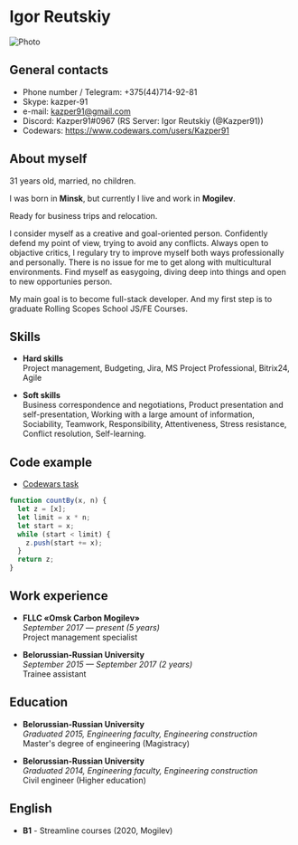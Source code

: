 # Igor Reutskiy
![Photo](https://media-exp1.licdn.com/dms/image/C4E03AQECfytrtjsalw/profile-displayphoto-shrink_200_200/0/1630481622939?e=1668038400&v=beta&t=azVJ2-W3lEZrXcxoyJRSO1YJ7DD5ZaAnDb4pHq4_4jg)

## General contacts

* Phone number / Telegram: +375(44)714-92-81
* Skype: kazper-91
* e-mail: kazper91@gmail.com
* Discord: Kazper91#0967 (RS Server: Igor Reutskiy (@Kazper91))
* Codewars: https://www.codewars.com/users/Kazper91

## About myself

31 years old, married, no children.

I was born in **Minsk**, but currently I live and work in **Mogilev**.

Ready for business trips and relocation.

I consider myself as a creative and goal-oriented person. Confidently defend my point of view, trying to avoid any conflicts. Always open to objactive critics, I regulary try to improve myself both ways professionally and personally. There is no issue for me to get along with multicultural environments. Find myself as easygoing, diving deep into things and open to new opportunies person.

My main goal is to become full-stack developer. And my first step is to graduate Rolling Scopes School JS/FE Courses.

## Skills

- **Hard skills**<br>
Project management, Budgeting, Jira, MS Project Professional, Bitrix24, Agile

- **Soft skills**<br>
Business correspondence and negotiations, Product presentation and self-presentation, Working with a large amount of information, Sociability, Teamwork, Responsibility, Attentiveness, Stress resistance, Conflict resolution, Self-learning.

## Code example
* [Codewars task](https://www.codewars.com/kata/5513795bd3fafb56c200049e)

```javascript
function countBy(x, n) {
  let z = [x];
  let limit = x * n;
  let start = x;
  while (start < limit) {
    z.push(start += x);
  }
  return z;
}
```

## Work experience

- **FLLC «Omsk Carbon Mogilev»**<br>
*September 2017 — present (5 years)*<br>
Project management specialist

- **Belorussian-Russian University**<br>
*September 2015 — September 2017 (2 years)*<br>
Trainee assistant

## Education

- **Belorussian-Russian University**<br>
*Graduated 2015, Engineering faculty, Engineering construction*<br>
Master's degree of engineering (Magistracy)

- **Belorussian-Russian University**<br>
*Graduated 2014, Engineering faculty, Engineering construction*<br>
Civil engineer (Higher education)

## English

- **B1** - Streamline courses (2020, Mogilev)